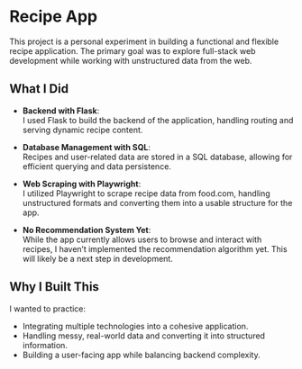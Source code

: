 # Recipe App

This project is a personal experiment in building a functional and flexible recipe application. The primary goal was to explore full-stack web development while working with unstructured data from the web.

## What I Did

- **Backend with Flask**:  
  I used Flask to build the backend of the application, handling routing and serving dynamic recipe content.
  
- **Database Management with SQL**:  
  Recipes and user-related data are stored in a SQL database, allowing for efficient querying and data persistence.

- **Web Scraping with Playwright**:  
  I utilized Playwright to scrape recipe data from food.com, handling unstructured formats and converting them into a usable structure for the app.

- **No Recommendation System Yet**:  
  While the app currently allows users to browse and interact with recipes, I haven’t implemented the recommendation algorithm yet. This will likely be a next step in development.

## Why I Built This

I wanted to practice:
- Integrating multiple technologies into a cohesive application.
- Handling messy, real-world data and converting it into structured information.
- Building a user-facing app while balancing backend complexity.
